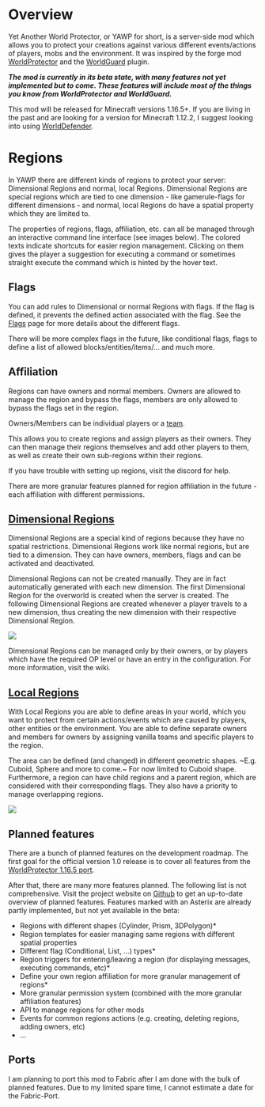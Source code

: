 # Overview

Yet Another World Protector, or YAWP for short, is a server-side mod which allows you to protect your creations against various different events/actions of players, mobs and the environment. It was inspired by the forge mod [WorldProtector](https://www.curseforge.com/minecraft/mc-mods/worldprotector) and the [WorldGuard](https://dev.bukkit.org/projects/worldguard) plugin.

***The mod is currently in its beta state, with many features not yet implemented but to come. These features will include most of the things you know from WorldProtector and WorldGuard.***

This mod will be released for Minecraft versions 1.16.5+. If you are living in the past and are looking for a version for Minecraft 1.12.2, I suggest looking into using [WorldDefender](https://www.curseforge.com/minecraft/mc-mods/world-defender).

# Regions

In YAWP there are different kinds of regions to protect your server: Dimensional Regions and normal, local Regions. Dimensional Regions are special regions which are tied to one dimension - like gamerule-flags for different dimensions - and normal, local Regions do have a spatial property which they are limited to. 

The properties of regions, flags, affiliation, etc. can all be managed through an interactive command line interface (see images below). The colored texts indicate shortcuts for easier region management. Clicking on them gives the player a suggestion for executing a command or sometimes straight execute the command which is hinted by the hover text. 

## Flags

You can add rules to Dimensional or normal Regions with flags. If the flag is defined, it prevents the defined action
associated with the flag.
See the [Flags](https://github.com/Z0rdak/Yet-Another-World-Protector/wiki/Flags) page for more details about the
different flags.

There will be more complex flags in the future, like conditional flags, flags to define a list of allowed
blocks/entities/items/... and much more.

## Affiliation

Regions can have owners and normal members. Owners are allowed to manage the region and bypass the flags, members are
only allowed to bypass the flags set in the region.

Owners/Members can be individual players or a [team](https://minecraft.fandom.com/wiki/Commands/team).

This allows you to create regions and assign players as their owners. They can then manage their regions themselves and
add other players to them, as well as create their own sub-regions within their regions.

If you have trouble with setting up regions, visit the discord for help.

There are more granular features planned for region affiliation in the future - each affiliation with different
permissions.

## [Dimensional Regions](https://github.com/Z0rdak/Yet-Another-World-Protector/wiki/Dimensional-Regions)

Dimensional Regions are a special kind of regions because they have no spatial restrictions. Dimensional Regions work
like normal regions, but are tied to a dimension. They can have owners, members, flags and can be activated and
deactivated.

Dimensional Regions can not be created manually. They are in fact automatically generated with each new dimension. The
first Dimensional Region for the overworld is created when the server is created. The following Dimensional Regions are
created whenever a player travels to a new dimension, thus creating the new dimension with their respective Dimensional
Region.

![](https://cdn.modrinth.com/data/py6EMmAJ/images/9f9dd2c8c5d2f82ded6fca9f73ef0dd161dc35d1.png)

Dimensional Regions can be managed only by their owners, or by players which have the required OP level or have an entry in the configuration. For more information, visit the wiki.

## [Local Regions](https://github.com/Z0rdak/Yet-Another-World-Protector/wiki/Local-Regions)

With Local Regions you are able to define areas in your world, which you want to protect from certain actions/events
which are caused by players, other entities or the environment. You are able to define separate owners and members for
owners by assigning vanilla teams and specific players to the region.

The area can be defined (and changed) in different geometric shapes. ~E.g. Cuboid, Sphere and more to come.~ For now
limited to Cuboid shape.
Furthermore, a region can have child regions and a parent region, which are considered with their corresponding flags.
They also have a priority to manage overlapping regions.

![](https://cdn.modrinth.com/data/py6EMmAJ/images/12e4cd2e56a77247e2e7b8d6212c84ab6b29276b.png)

## Planned features

There are a bunch of planned features on the development roadmap. The first goal for the official version 1.0 release is
to cover all features from the [WorldProtector 1.16.5 port](https://github.com/Z0rdak/WorldProtector).

After that, there are many more features planned. The following list is not comprehensive. Visit the project website
on [Github](https://github.com/users/Z0rdak/projects/1) to get an up-to-date overview of planned features. Features
marked with an Asterix are already partly implemented, but not yet available in the beta:

* Regions with different shapes (Cylinder, Prism, 3DPolygon)*
* Region templates for easier managing same regions with different spatial properties
* Different flag (Conditional, List, ...) types*
* Region triggers for entering/leaving a region (for displaying messages, executing commands, etc)*
* Define your own region affiliation for more granular management of regions*
* More granular permission system (combined with the more granular affiliation features)
* API to manage regions for other mods
* Events for common regions actions (e.g. creating, deleting regions, adding owners, etc)
* ...

## Ports

I am planning to port this mod to Fabric after I am done with the bulk of planned features. Due to my limited spare
time, I cannot estimate a date for the Fabric-Port.
